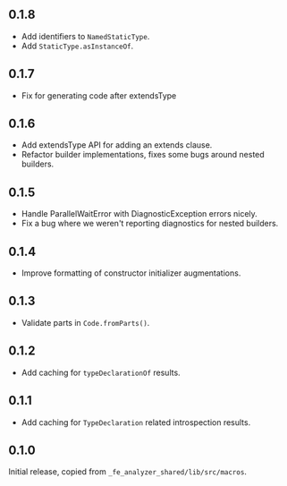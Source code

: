 ## 0.1.8

- Add identifiers to `NamedStaticType`.
- Add `StaticType.asInstanceOf`.

## 0.1.7

- Fix for generating code after extendsType

## 0.1.6

- Add extendsType API for adding an extends clause.
- Refactor builder implementations, fixes some bugs around nested builders.

## 0.1.5

- Handle ParallelWaitError with DiagnosticException errors nicely.
- Fix a bug where we weren't reporting diagnostics for nested builders.

## 0.1.4

- Improve formatting of constructor initializer augmentations.

## 0.1.3

- Validate parts in `Code.fromParts()`.

## 0.1.2

- Add caching for `typeDeclarationOf` results.

## 0.1.1

- Add caching for `TypeDeclaration` related introspection results.

## 0.1.0

Initial release, copied from `_fe_analyzer_shared/lib/src/macros`.

